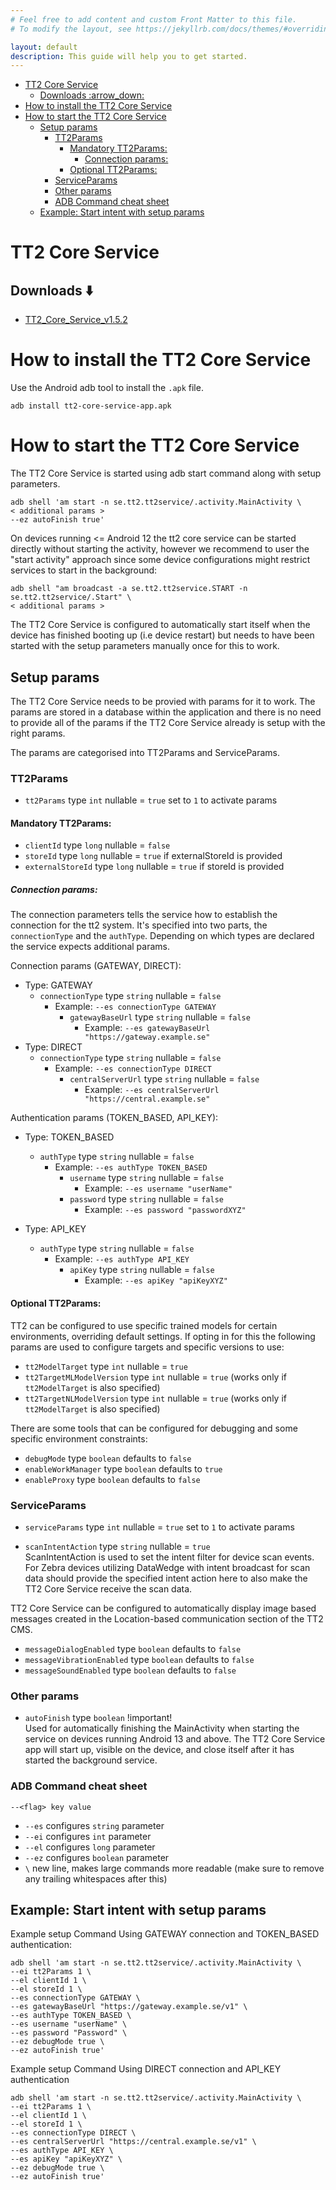 ```yaml
---
# Feel free to add content and custom Front Matter to this file.
# To modify the layout, see https://jekyllrb.com/docs/themes/#overriding-theme-defaults

layout: default
description: This guide will help you to get started.
---
```


- [TT2 Core Service](#tt2-core-service)
  - [Downloads :arrow\_down:](#downloads-arrow_down)
- [How to install the TT2 Core Service](#how-to-install-the-tt2-core-service)
- [How to start the TT2 Core Service](#how-to-start-the-tt2-core-service)
  - [Setup params](#setup-params)
    - [TT2Params](#tt2params)
      - [Mandatory TT2Params:](#mandatory-tt2params)
        - [Connection params:](#connection-params)
      - [Optional TT2Params:](#optional-tt2params)
    - [ServiceParams](#serviceparams)
    - [Other params](#other-params)
    - [ADB Command cheat sheet](#adb-command-cheat-sheet)
  - [Example: Start intent with setup params](#example-start-intent-with-setup-params)



# TT2 Core Service 


## Downloads :arrow_down: 

- [TT2_Core_Service_v1.5.2](https://virtualstores-assets.s3.eu-north-1.amazonaws.com/tt2-core-service/apks/tt2-core-service-v1.5.2.apk)


# How to install the TT2 Core Service

Use the Android adb tool to install the `.apk` file.

`adb install tt2-core-service-app.apk`

# How to start the TT2 Core Service

The TT2 Core Service is started using adb start command along with setup parameters.

```
adb shell 'am start -n se.tt2.tt2service/.activity.MainActivity \
< additional params >
--ez autoFinish true'
```


On devices running <= Android 12 the tt2 core service can be started directly without starting the activity, however we recommend to user the "start activity" approach since some device configurations might restrict services to start in the background:
```
adb shell "am broadcast -a se.tt2.tt2service.START -n se.tt2.tt2service/.Start" \
< additional params >
```


The TT2 Core Service is configured to automatically start itself when the device has finished
booting up (i.e device restart) but needs to have been started with the setup parameters manually once for this to work.

## Setup params

The TT2 Core Service needs to be provied with params for it to work. The params are stored in a
database within the application and there is no need to provide all of the params if the TT2 Core
Service already is setup with the right params.

The params are categorised into TT2Params and ServiceParams.

### TT2Params

- `tt2Params` type `int` nullable = `true` set to `1` to activate params

#### Mandatory TT2Params:

- `clientId` type `long` nullable = `false`
- `storeId` type `long` nullable = `true` if externalStoreId is provided
- `externalStoreId` type `long` nullable = `true` if storeId is provided

##### Connection params:
The connection parameters tells the service how to establish the connection for the tt2 system.
It's specified into two parts, the `connectionType` and the `authType`. Depending on which types are declared the service expects additional params.

Connection params (GATEWAY, DIRECT):
- Type: GATEWAY
  - `connectionType` type `string` nullable = `false`
    - Example: `--es connectionType GATEWAY`
      -  `gatewayBaseUrl` type `string` nullable = `false`
         - Example:  `--es gatewayBaseUrl "https://gateway.example.se"`
- Type: DIRECT
  - `connectionType` type `string` nullable = `false`
    - Example: `--es connectionType DIRECT`
      - `centralServerUrl` type `string` nullable = `false`
        - Example: `--es centralServerUrl "https://central.example.se"`
  
Authentication params (TOKEN_BASED, API_KEY):
- Type: TOKEN_BASED
  - `authType` type `string` nullable = `false`
    - Example:  `--es authType TOKEN_BASED`
      - `username` type `string` nullable = `false`
        - Example: `--es username "userName"`
      - `password` type `string` nullable = `false`
        - Example: `--es password "passwordXYZ"`
  
- Type: API_KEY
  - `authType` type `string` nullable = `false`
    - Example: `--es authType API_KEY`
      - `apiKey` type `string` nullable = `false`
        - Example: `--es apiKey "apiKeyXYZ"`

#### Optional TT2Params:

TT2 can be configured to use specific trained models for certain environments, overriding default settings.
If opting in for this the following params are used to configure targets and specific versions to use:

- `tt2ModelTarget` type `int` nullable = `true`
- `tt2TargetMLModelVersion` type `int` nullable = `true` (works only if `tt2ModelTarget` is also specified) 
- `tt2TargetNLModelVersion` type `int` nullable = `true` (works only if `tt2ModelTarget` is also specified)

There are some tools that can be configured for debugging and some specific environment constraints:

- `debugMode` type `boolean` defaults to `false`
- `enableWorkManager` type `boolean` defaults to `true`
- `enableProxy` type `boolean` defaults to `false`

### ServiceParams

- `serviceParams` type `int` nullable = `true` set to `1` to activate params

- `scanIntentAction` type `string` nullable = `true`\
  ScanIntentAction is used to set the intent filter for device scan events. For Zebra devices
  utilizing DataWedge with intent broadcast for scan data should provide the specified intent action
  here to also make the TT2 Core Service receive the scan data.

TT2 Core Service can be configured to automatically display image based messages created in the
Location-based communication section of the TT2 CMS.

- `messageDialogEnabled` type `boolean` defaults to `false`
- `messageVibrationEnabled` type `boolean` defaults to `false`
- `messageSoundEnabled` type `boolean` defaults to `false`

### Other params

- `autoFinish` type `boolean` !important!\
  Used for automatically finishing the MainActivity when starting the service on devices running
  Android 13 and above. The TT2 Core Service app will start up, visible on the device, and close
  itself after it has started the background service.

### ADB Command cheat sheet

```
--<flag> key value
```

- `--es` configures `string` parameter
- `--ei` configures `int` parameter
- `--el` configures `long` parameter
- `--ez` configures `boolean` parameter
- `\` new line, makes large commands more readable (make sure to remove any trailing whitespaces
  after this)

## Example: Start intent with setup params

Example setup Command Using GATEWAY connection and TOKEN_BASED authentication:

``` shell
adb shell 'am start -n se.tt2.tt2service/.activity.MainActivity \
--ei tt2Params 1 \
--el clientId 1 \
--el storeId 1 \
--es connectionType GATEWAY \
--es gatewayBaseUrl "https://gateway.example.se/v1" \
--es authType TOKEN_BASED \
--es username "userName" \
--es password "Password" \
--ez debugMode true \
--ez autoFinish true'
```

Example setup Command Using DIRECT connection and API_KEY authentication
``` shell
adb shell 'am start -n se.tt2.tt2service/.activity.MainActivity \
--ei tt2Params 1 \
--el clientId 1 \
--el storeId 1 \
--es connectionType DIRECT \
--es centralServerUrl "https://central.example.se/v1" \
--es authType API_KEY \
--es apiKey "apiKeyXYZ" \
--ez debugMode true \
--ez autoFinish true'
```

<br/><br/>